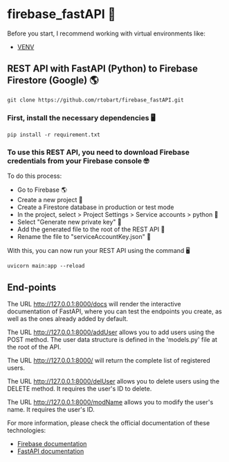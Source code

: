# firebase_fastAPI 🚀
Before you start, I recommend working with virtual environments like:
- [VENV](https://docs.python.org/3/library/venv.html)
## REST API with FastAPI (Python) to Firebase Firestore (Google) 🌎
```
git clone https://github.com/rtobart/firebase_fastAPI.git
```

### First, install the necessary dependencies 🖥
```
pip install -r requirement.txt
```

### To use this REST API, you need to download Firebase credentials from your Firebase console 🤓
To do this process:

- Go to Firebase 🌎
- Create a new project 🚀
- Create a Firestore database in production or test mode
- In the project, select > Project Settings > Service accounts > python 🐍
- Select "Generate new private key" 🔑
- Add the generated file to the root of the REST API 📩
- Rename the file to "serviceAccountKey.json" 📄


With this, you can now run your REST API using the command 🖥
```
uvicorn main:app --reload 
```
## End-points

The URL http://127.0.0.1:8000/docs will render the interactive documentation of FastAPI, where you can test the endpoints you create, as well as the ones already added by default.

The URL http://127.0.0.1:8000/addUser allows you to add users using the POST method. The user data structure is defined in the 'models.py' file at the root of the API.

The URL http://127.0.0.1:8000/ will return the complete list of registered users.

The URL http://127.0.0.1:8000/delUser allows you to delete users using the DELETE method. It requires the user's ID to delete.

The URL http://127.0.0.1:8000/modName allows you to modify the user's name. It requires the user's ID.

For more information, please check the official documentation of these technologies:

- [Firebase documentation](https://firebase.google.com/docs?authuser=0&hl=es)
- [FastAPI documentation](https://fastapi.tiangolo.com/tutorial/)